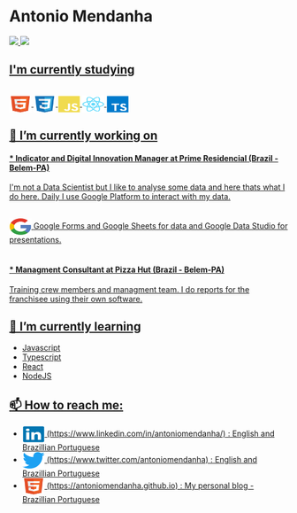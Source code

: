 # Antonio Mendanha 
<!-- caixas com o status do Github-->
<div>
  <a href="https://github.com/AntonioMendanha" >
  <img height="180em" src="https://github-readme-stats.vercel.app/api?username=AntonioMendanha&show_icons=true&theme=tokyonight&include_all_commits=true&count_private=true" />
  <img height="180em" src="https://github-readme-stats.vercel.app/api/top-langs/?username=AntonioMendanha&layout=compact&langs_count=16&theme=tokyonight" />
</div>

<div>
<!-- Linguaguens-->   <h2> I'm currently studying </h2>
 <div style="display: inline_block"><br> 
    <img align="center" height="30" width="40" alt="Antonio-HTML" src="https://raw.githubusercontent.com/devicons/devicon/master/icons/html5/html5-original.svg">
    <img align="center" height="30" width="40" alt="Antonio-CSS" src="https://raw.githubusercontent.com/devicons/devicon/master/icons/css3/css3-original.svg">
    <img align="center" height="30" width="40" alt="Antonio-JS" src="https://raw.githubusercontent.com/devicons/devicon/master/icons/javascript/javascript-plain.svg">
    <img align="center" height="30" width="40" alt="Antonio-React" src="https://raw.githubusercontent.com/devicons/devicon/master/icons/react/react-original.svg">
    <img align="center" height="30" width="40" alt="Antonio-Ts" src="https://raw.githubusercontent.com/devicons/devicon/master/icons/typescript/typescript-plain.svg">
 </div>

 <div>
    <h2> 🔭 I’m currently working on </h2>
    <h4>* Indicator and Digital Innovation Manager at Prime Residencial (Brazil - Belem-PA) </h4>
    <p> I'm not a Data Scientist but I like to analyse some data and here thats what I do here. Daily I use Google Platform to interact with my data.</p>
    <div style="display: inline_block"><br> 
      <img align="center" height="30" width="40" alt="Antonio-google" src="https://raw.githubusercontent.com/devicons/devicon/master/icons/google/google-original.svg">
      <span>Google Forms and Google Sheets for data and Google Data Studio for presentations. </span>
    </div><br>
 </div>
 
 <div>
   <h4>* Managment Consultant at Pizza Hut (Brazil - Belem-PA)</h4>
   <p>Training crew members and managment team. I do reports for the franchisee using their own software. </p>
 
   <h2> 🌱 I’m currently learning </h2>
   <ul>
     <li>Javascript</li>
     <li>Typescript</li>
     <li>React</li>
     <li>NodeJS</li>
   </ul>
 </div>
 
 <div>
   <h2>📫 How to reach me: </h2>
   <ul>
     <li> <img align="center" height="30" width="40" alt="Antonio-Linkedin" src="https://raw.githubusercontent.com/devicons/devicon/master/icons/linkedin/linkedin-original.svg">
        (https://www.linkedin.com/in/antoniomendanha/) : English and Brazillian Portuguese
     </li>
     <li> <img align="center" height="30" width="40" alt="Antonio-twitter" src="https://raw.githubusercontent.com/devicons/devicon/master/icons/twitter/twitter-original.svg">
        (https://www.twitter.com/antoniomendanha) : English and Brazillian Portuguese
     </li>
     <li> <img align="center" height="30" width="40" alt="Antonio-HTML" src="https://raw.githubusercontent.com/devicons/devicon/master/icons/html5/html5-original.svg">
        (https://antoniomendanha.github.io) : My personal blog - Brazillian Portuguese
     </li>
   </ul>
 </div>
</div>
<!--
**AntonioMendanha/antoniomendanha** is a ✨ _special_ ✨ repository because its `README.md` (this file) appears on your GitHub profile.

- 👯 I’m looking to collaborate on ...
- 🤔 I’m looking for help with ...
- 💬 Ask me about ...

- 😄 Pronouns: ...
- ⚡ Fun fact: ...
-->

